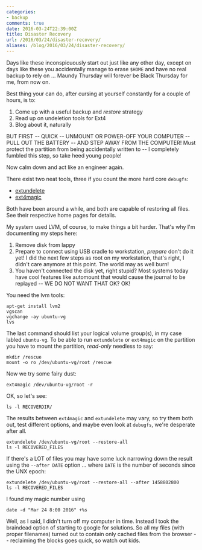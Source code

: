 ```yaml
---
categories:
- backup
comments: true
date: 2016-03-24T22:39:00Z
title: Disaster Recovery
url: /2016/03/24/disaster-recovery/
aliases: /blog/2016/03/24/disaster-recovery/
---
```


Days like these inconspicuously start out just like any other day,
except on days like these you accidentally manage to erase `$HOME` and
have no real backup to rely on ... Maundy Thursday will forever be Black
Thursday for me, from now on.

Best thing your can do, after cursing at yourself constantly for a
couple of hours, is to:

1. Come up with a useful backup and *restore* strategy
2. Read up on undeletion tools for Ext4
3. Blog about it, naturally

BUT FIRST -- QUICK -- UNMOUNT OR POWER-OFF YOUR COMPUTER -- PULL OUT THE
BATTERY -- AND STEP AWAY FROM THE COMPUTER!  Must protect the partition
from being accidentally written to -- I completely fumbled this step, so
take heed young people!

<!--more-->

Now calm down and act like an engineer again.

There exist two neat tools, three if you count the more hard core
`debugfs`:

- [extundelete](http://extundelete.sourceforge.net/)
- [ext4magic](http://ext4magic.sourceforge.net/ext4magic_en.html)

Both have been around a while, and both are capable of restoring all
files.  See their respective home pages for details.

My system used LVM, of course, to make things a bit harder.  That's why
I'm documenting my steps here:

1. Remove disk from lappy
2. Prepare to connect using USB cradle to workstation, *prepare* don't
   do it yet!  I did the next few steps as root on my workstation,
   that's right, I didn't care anymore at this point.  The world may as
   well burn!
3. You haven't connected the disk yet, right stupid?  Most systems today
   have cool features like automount that would cause the journal to be
   replayed -- WE DO NOT WANT THAT OK? OK!

You need the lvm tools:

    apt-get install lvm2
    vgscan
    vgchange -ay ubuntu-vg
    lvs

The last command should list your logical volume group(s), in my case
labled `ubuntu-vg`.  To be able to run `extundelete` or `ext4magic` on
the partition you have to mount the partition, *read-only* needless to
say:

    mkdir /rescue
    mount -o ro /dev/ubuntu-vg/root /rescue

Now we try some fairy dust:

    ext4magic /dev/ubuntu-vg/root -r

OK, so let's see:

    ls -l RECOVERDIR/

The results between `ext4magic` and `extundelete` may vary, so try them
both out, test different options, and maybe even look at `debugfs`,
we're desperate after all.

    extundelete /dev/ubuntu-vg/root --restore-all
    ls -l RECOVERED_FILES

If there's a LOT of files you may have some luck narrowing down the
result using the `--after DATE` option ... where `DATE` is the number
of seconds since the UNX epoch:

    extundelete /dev/ubuntu-vg/root --restore-all --after 1458802800
    ls -l RECOVERED_FILES

I found my magic number using

    date -d "Mar 24 8:00 2016" +%s

Well, as I said, I didn't turn off my computer in time. Instead I took
the braindead option of starting to google for solutions.  So all my
files (with proper filenames) turned out to contain only cached files
from the browser -- reclaiming the blocks goes quick, so watch out kids.
